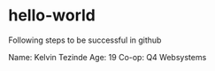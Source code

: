 # hello-world
Following steps to be successful in github

Name: Kelvin Tezinde
Age: 19
Co-op: Q4 Websystems
